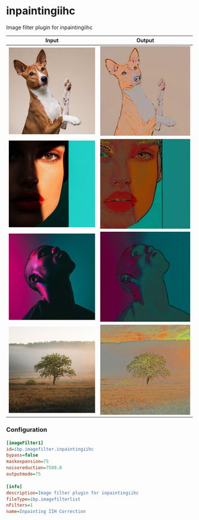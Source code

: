 # inpaintingiihc

Image filter plugin for inpaintingiihc

| Input | Output |
|--------|--------|
| ![dog](../assets/img_in/dog.jpg) | ![dog_inpaintingiihc](../assets/img_out/dog_inpaintingiihc.jpg) |
| ![female](../assets/img_in/female.jpg) | ![female_inpaintingiihc](../assets/img_out/female_inpaintingiihc.jpg) |
| ![male](../assets/img_in/male.jpg) | ![male_inpaintingiihc](../assets/img_out/male_inpaintingiihc.jpg) |
| ![tree](../assets/img_in/tree.jpg) | ![tree_inpaintingiihc](../assets/img_out/tree_inpaintingiihc.jpg) |

### Configuration

```ini
[imageFilter1]
id=ibp.imagefilter.inpaintingiihc
bypass=false
maskexpansion=75
noisereduction=7500.0
outputmode=75

[info]
description=Image filter plugin for inpaintingiihc
fileType=ibp.imagefilterlist
nFilters=1
name=Inpainting IIH Correction


```
